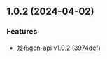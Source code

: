 

## 1.0.2 (2024-04-02)


### Features
* 发布gen-api v1.0.2 ([3974def](https://github.com/ChYuanJinlin/gen-yapi/commit/3974def37a9c7605a24e73dda863fbf6c08a7ae5))
